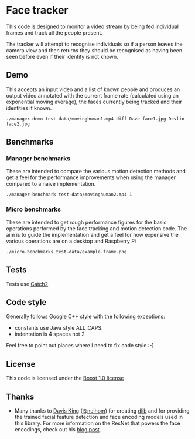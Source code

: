 # Face tracker

This code is designed to monitor a video stream by being fed individual frames and track all the people present.

The tracker will attempt to recognise individuals so if a person leaves the camera view and then returns
they should be recognised as having been seen before even if their identity is not
known.

## Demo
This accepts an input video and a list of known people and produces an output video
annotated with the current frame rate (calculated using an exponential moving average),
the faces currently being tracked and their identities if known.

    ./manager-demo test-data/movinghuman1.mp4 diff Dave face1.jpg Devlin face2.jpg


## Benchmarks

### Manager benchmarks
These are intended to compare the various motion detection methods and get a feel for the
performance improvements when using the manager compared to a naive implementation.

    ./manager-benchmark test-data/movinghuman2.mp4 1

### Micro benchmarks
These are intended to get rough performance figures for the basic operations performed
by the face tracking and motion detection code. The aim is to guide the implementation and
get a feel for how expensive the various operations are on a desktop and Raspberry Pi

    ./micro-benchmarks test-data/example-frame.png

## Tests
Tests use [Catch2](https://github.com/catchorg/Catch2)

## Code style
Generally follows [Google C++ style](https://google.github.io/styleguide/cppguide.html) with the following exceptions:
* constants use Java style ALL_CAPS.
* indentation is 4 spaces not 2

Feel free to point out places where I need to fix code style :-) 

## License
This code is licensed under the [Boost 1.0 license](http://www.boost.org/users/license.html)

## Thanks
* Many thanks to [Davis King](https://github.com/davisking) ([@nulhom](https://twitter.com/nulhom)) for creating [dlib](http://dlib.net/) and for providing the trained facial feature detection and face encoding models used in this library. For more information on the ResNet that powers the face encodings, check out his [blog post](http://blog.dlib.net/2017/02/high-quality-face-recognition-with-deep.html).
